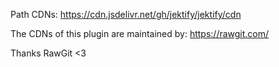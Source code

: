 Path CDNs: https://cdn.jsdelivr.net/gh/jektify/jektify/cdn


The CDNs of this plugin are maintained by: https://rawgit.com/

Thanks RawGit <3
